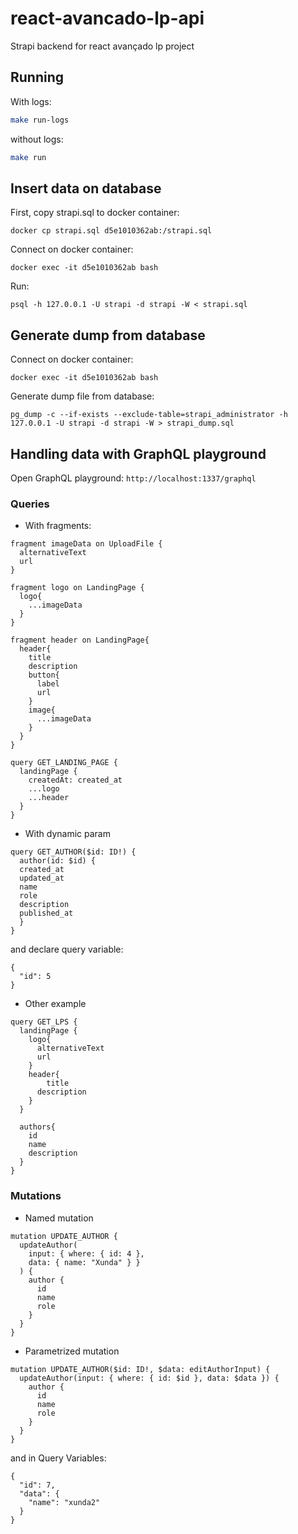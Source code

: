# react-avancado-lp-api

Strapi backend for react avançado lp project

## Running

With logs:

```bash
make run-logs
```

without logs:

```bash
make run
```

## Insert data on database

First, copy strapi.sql to docker container:

```shell
docker cp strapi.sql d5e1010362ab:/strapi.sql 
```

Connect on docker container:

```shell
docker exec -it d5e1010362ab bash
```

Run:

```shell
psql -h 127.0.0.1 -U strapi -d strapi -W < strapi.sql
```

## Generate dump from database

Connect on docker container:

```shell
docker exec -it d5e1010362ab bash
```

Generate dump file from database:

```shell
pg_dump -c --if-exists --exclude-table=strapi_administrator -h 127.0.0.1 -U strapi -d strapi -W > strapi_dump.sql
```

## Handling data with GraphQL playground

Open GraphQL playground: `http://localhost:1337/graphql`

### Queries

- With fragments:

```query
fragment imageData on UploadFile {
  alternativeText
  url
}

fragment logo on LandingPage {
  logo{
    ...imageData
  }
}

fragment header on LandingPage{
  header{
    title
    description
    button{
      label
      url
    }
    image{
      ...imageData
    }
  }
}

query GET_LANDING_PAGE {
  landingPage {
    createdAt: created_at
    ...logo
    ...header
  }
}
```

- With dynamic param

```query
query GET_AUTHOR($id: ID!) {
  author(id: $id) {
  created_at
  updated_at
  name
  role
  description
  published_at
  }
}
```

and declare query variable:

```query
{
  "id": 5
}
```

- Other example

```query
query GET_LPS {
  landingPage {
    logo{
      alternativeText
      url
    }
    header{
    	title
      description
    }
  }
  
  authors{
    id
    name
    description
  }  
}
```

### Mutations

- Named mutation

```mutation
mutation UPDATE_AUTHOR {
  updateAuthor(
    input: { where: { id: 4 },
    data: { name: "Xunda" } }
  ) {
    author {
      id
      name
      role
    }
  }
}
```

- Parametrized mutation

```mutation
mutation UPDATE_AUTHOR($id: ID!, $data: editAuthorInput) {
  updateAuthor(input: { where: { id: $id }, data: $data }) {
    author {
      id
      name
      role
    }
  }
}
```

and in Query Variables:

```mutation
{
  "id": 7,
  "data": {
    "name": "xunda2"
  }  
}
```
